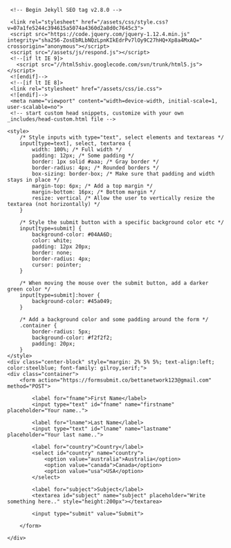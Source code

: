 <!-- 
  _layouts/default.html
  customization to original Midnight theme 
  found through GitHub Pages Themes
 -->
 <style> @import url('https://fonts.googleapis.com/css2?family=Oswald:wght@700&family=Source+Sans+Pro:wght@200;700&display=swap'); </style>
 <html lang="en-US">
   <head>
     <meta charset="utf-8">
     <meta http-equiv="X-UA-Compatible" content="IE=edge">
 
     <!-- Begin Jekyll SEO tag v2.8.0 -->
 <title>Crime Busters Revival | Crime Busters Project</title>
 <meta name="generator" content="Jekyll v3.9.2" />
 <meta property="og:title" content="Crime Busters Revival" />
 <meta property="og:locale" content="en_US" />
 <meta name="description" content="Crime Busters Project" />
 <meta property="og:description" content="Crime Busters Project" />
 <link rel="canonical" href="http://localhost:4000/frq4.html" />
 <meta property="og:url" content="http://localhost:4000/frq4.html" />
 <meta property="og:site_name" content="Crime Busters Revival" />
 <meta property="og:type" content="website" />
 <meta name="twitter:card" content="summary" />
 <meta property="twitter:title" content="Crime Busters Revival" />
 <script type="application/ld+json">
 {"@context":"https://schema.org","@type":"WebPage","description":"Crime Busters Project","headline":"Crime Busters Revival","url":"http://localhost:4000/frq4.html"}</script>
 <!-- End Jekyll SEO tag -->
 
     <link rel="stylesheet" href="/assets/css/style.css?v=07a1fe5244c394615a5074a4360d2a8d0c7645c3">
     <script src="https://code.jquery.com/jquery-1.12.4.min.js" integrity="sha256-ZosEbRLbNQzLpnKIkEdrPv7lOy9C27hHQ+Xp8a4MxAQ=" crossorigin="anonymous"></script>
     <script src="/assets/js/respond.js"></script>
     <!--[if lt IE 9]>
       <script src="//html5shiv.googlecode.com/svn/trunk/html5.js"></script>
     <![endif]-->
     <!--[if lt IE 8]>
     <link rel="stylesheet" href="/assets/css/ie.css">
     <![endif]-->
     <meta name="viewport" content="width=device-width, initial-scale=1, user-scalable=no">
     <!-- start custom head snippets, customize with your own _includes/head-custom.html file -->
 
 <!-- Setup theme-color -->
 <!-- start theme color meta headers -->
 <meta name="theme-color" content="#353535">
 <meta name="msapplication-navbutton-color" content="#353535">
 <meta name="apple-mobile-web-app-status-bar-style" content="black-translucent">
 <!-- end theme color meta headers -->
 
 
 <!-- Setup Google Analytics -->
 
 
 
 <!-- You can set your favicon here -->
 <!-- link rel="shortcut icon" type="image/x-icon" href="/favicon.ico" -->
 
 <!-- end custom head snippets -->
    <style>
        /* Style inputs with type="text", select elements and textareas */
        input[type=text], select, textarea {
            width: 100%; /* Full width */
            padding: 12px; /* Some padding */
            border: 1px solid #aaa; /* Gray border */
            border-radius: 4px; /* Rounded borders */
            box-sizing: border-box; /* Make sure that padding and width stays in place */
            margin-top: 6px; /* Add a top margin */
            margin-bottom: 16px; /* Bottom margin */
            resize: vertical /* Allow the user to vertically resize the textarea (not horizontally) */
        }

        /* Style the submit button with a specific background color etc */
        input[type=submit] {
            background-color: #04AA6D;
            color: white;
            padding: 12px 20px;
            border: none;
            border-radius: 4px;
            cursor: pointer;
        }

        /* When moving the mouse over the submit button, add a darker green color */
        input[type=submit]:hover {
            background-color: #45a049;
        }

        /* Add a background color and some padding around the form */
        .container {
            border-radius: 5px;
            background-color: #f2f2f2;
            padding: 20px;
        }
    </style>
    <div class="center-block" style="margin: 2% 5% 5%; text-align:left; color:steelblue; font-family: gilroy,serif;">
    <div class="container">
        <form action="https://formsubmit.co/bettanetwork123@gmail.com" method="POST">

            <label for="fname">First Name</label>
            <input type="text" id="fname" name="firstname" placeholder="Your name..">

            <label for="lname">Last Name</label>
            <input type="text" id="lname" name="lastname" placeholder="Your last name..">

            <label for="country">Country</label>
            <select id="country" name="country">
                <option value="australia">Australia</option>
                <option value="canada">Canada</option>
                <option value="usa">USA</option>
            </select>

            <label for="subject">Subject</label>
            <textarea id="subject" name="subject" placeholder="Write something here.." style="height:200px"></textarea>

            <input type="submit" value="Submit">

        </form>

    </div>
